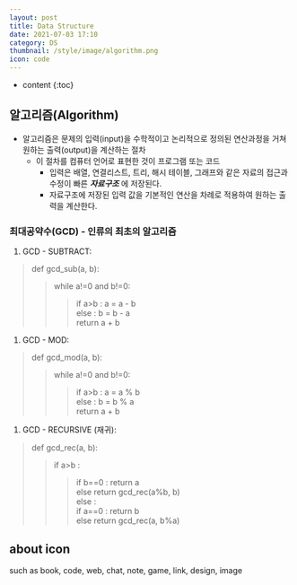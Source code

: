 ```yaml
---
layout: post
title: Data Structure
date: 2021-07-03 17:10
category: DS
thumbnail: /style/image/algorithm.png
icon: code
---
```



* content
{:toc}

## 알고리즘(Algorithm)

+ 알고리즘은 문제의 입력(input)을 수학적이고 논리적으로 정의된 연산과정을 거쳐 원하는 출력(output)을 계산하는 절차  
  - 이 절차를 컴퓨터 언어로 표현한 것이 프로그램 또는 코드  
    * 입력은 배열, 연결리스트, 트리, 해시 테이블, 그래프와 같은 자료의 접근과 수정이 빠른 *__자료구조__* 에 저장된다.  
    * 자료구조에 저장된 입력 값을 기본적인 연산을 차례로 적용하여 원하는 출력을 계산한다.  

### 최대공약수(GCD) - 인류의 최초의 알고리즘

1. GCD - SUBTRACT:  
>def gcd_sub(a, b):  
>>while a!=0 and b!=0:  
>>>if a>b : a = a - b  
>>>else : b = b - a  
>>return a + b  

1. GCD - MOD:  
>def gcd_mod(a, b):  
>>while a!=0 and b!=0:  
>>>if a>b : a = a % b  
>>>else : b = b % a  
>>return a + b  

1. GCD - RECURSIVE (재귀):  
>def gcd_rec(a, b):  
>>if a>b :  
>>>if b==0 : return a  
>>>else return gcd_rec(a%b, b)  
>>else :  
>>>if a==0 : return b  
>>>else return gcd_rec(a, b%a)  


## about icon

such as book, code, web, chat, note, game, link, design, image
